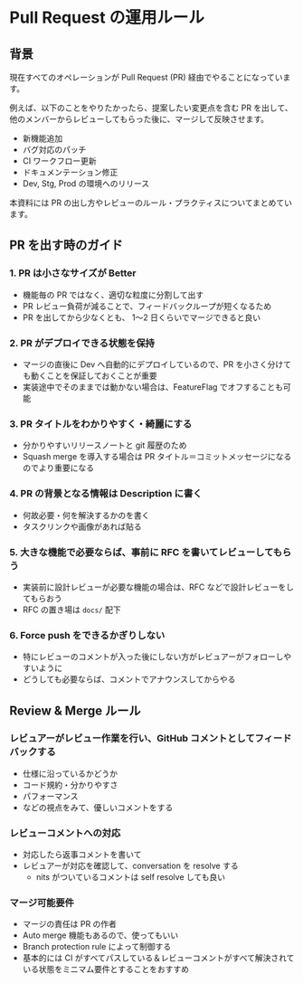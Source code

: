 # Pull Request の運用ルール

## 背景

現在すべてのオペレーションが Pull Request (PR) 経由でやることになっています。

例えば、以下のことをやりたかったら、提案したい変更点を含む PR を出して、他のメンバーからレビューしてもらった後に、マージして反映させます。

- 新機能追加
- バグ対応のパッチ
- CI ワークフロー更新
- ドキュメンテーション修正
- Dev, Stg, Prod の環境へのリリース

本資料には PR の出し方やレビューのルール・プラクティスについてまとめています。

## PR を出す時のガイド

### 1. PR は小さなサイズが Better

- 機能毎の PR ではなく、適切な粒度に分割して出す
- PR レビュー負荷が減ることで、フィードバックループが短くなるため
- PR を出してから少なくとも、 1〜2 日くらいでマージできると良い

### 2. PR がデプロイできる状態を保持

- マージの直後に Dev へ自動的にデプロイしているので、PR を小さく分けても動くことを保証しておくことが重要
- 実装途中でそのままでは動かない場合は、FeatureFlag でオフすることも可能

### 3. PR タイトルをわかりやすく・綺麗にする

- 分かりやすいリリースノートと git 履歴のため
- Squash merge を導入する場合は PR タイトル＝コミットメッセージになるのでより重要になる

### 4. PR の背景となる情報は Description に書く

- 何故必要・何を解決するかのを書く
- タスクリンクや画像があれば貼る

### 5. 大きな機能で必要ならば、事前に RFC を書いてレビューしてもらう

- 実装前に設計レビューが必要な機能の場合は、RFC などで設計レビューをしてもらおう
- RFC の置き場は `docs/` 配下

### 6. Force push をできるかぎりしない

- 特にレビューのコメントが入った後にしない方がレビュアーがフォローしやすいように
- どうしても必要ならば、コメントでアナウンスしてからやる

## Review & Merge ルール

### レビュアーがレビュー作業を行い、GitHub コメントとしてフィードバックする

- 仕様に沿っているかどうか
- コード規約・分かりやすさ
- パフォーマンス
- などの視点をみて、優しいコメントをする

### レビューコメントへの対応

- 対応したら返事コメントを書いて
- レビュアーが対応を確認して、conversation を resolve する
  - nits がついているコメントは self resolve しても良い

### マージ可能要件

- マージの責任は PR の作者
- Auto merge 機能もあるので、使ってもいい
- Branch protection rule によって制御する
- 基本的には CI がすべてパスしている＆レビューコメントがすべて解決されている状態をミニマム要件とすることをおすすめ
